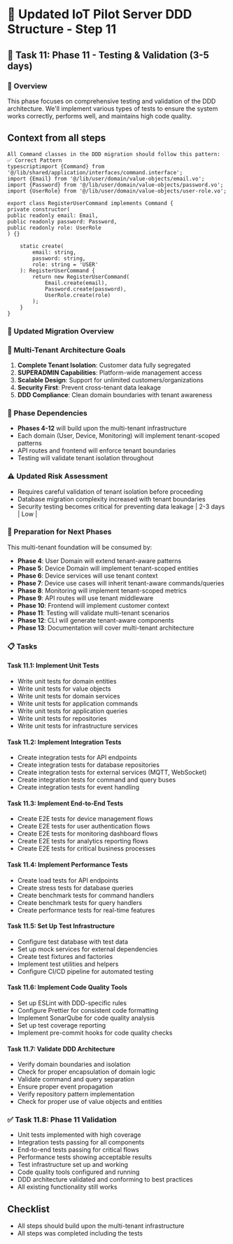 # 🚀 Updated IoT Pilot Server DDD Structure - Step 11

## 🧪 Task 11: Phase 11 - Testing & Validation (3-5 days)

### 🎯 Overview
This phase focuses on comprehensive testing and validation of the DDD architecture. We'll implement various types of tests to ensure the system works correctly, performs well, and maintains high code quality.

## Context from all steps

```
All Command classes in the DDD migration should follow this pattern:
✅ Correct Pattern
typescriptimport {Command} from '@/lib/shared/application/interfaces/command.interface';
import {Email} from '@/lib/user/domain/value-objects/email.vo';
import {Password} from '@/lib/user/domain/value-objects/password.vo';
import {UserRole} from '@/lib/user/domain/value-objects/user-role.vo';

export class RegisterUserCommand implements Command {
private constructor(
public readonly email: Email,
public readonly password: Password,
public readonly role: UserRole
) {}

    static create(
        email: string,
        password: string,
        role: string = 'USER'
    ): RegisterUserCommand {
        return new RegisterUserCommand(
            Email.create(email),
            Password.create(password),
            UserRole.create(role)
        );
    }
}
```

### 🎯 Updated Migration Overview

### 🏢 Multi-Tenant Architecture Goals

1. **Complete Tenant Isolation**: Customer data fully segregated
2. **SUPERADMIN Capabilities**: Platform-wide management access
3. **Scalable Design**: Support for unlimited customers/organizations
4. **Security First**: Prevent cross-tenant data leakage
5. **DDD Compliance**: Clean domain boundaries with tenant awareness

### 🔄 Phase Dependencies

- **Phases 4-12** will build upon the multi-tenant infrastructure
- Each domain (User, Device, Monitoring) will implement tenant-scoped patterns
- API routes and frontend will enforce tenant boundaries
- Testing will validate tenant isolation throughout

### ⚠️ Updated Risk Assessment

- Requires careful validation of tenant isolation before proceeding
- Database migration complexity increased with tenant boundaries
- Security testing becomes critical for preventing data leakage               | 2-3 days | Low        |

### 🔄 Preparation for Next Phases

This multi-tenant foundation will be consumed by:
- **Phase 4**: User Domain will extend tenant-aware patterns
- **Phase 5**: Device Domain will implement tenant-scoped entities
- **Phase 6**: Device services will use tenant context
- **Phase 7**: Device use cases will inherit tenant-aware commands/queries
- **Phase 8**: Monitoring will implement tenant-scoped metrics
- **Phase 9**: API routes will use tenant middleware
- **Phase 10**: Frontend will implement customer context
- **Phase 11**: Testing will validate multi-tenant scenarios
- **Phase 12**: CLI will generate tenant-aware components
- **Phase 13**: Documentation will cover multi-tenant architecture

### 📋 Tasks

#### Task 11.1: Implement Unit Tests
- Write unit tests for domain entities
- Write unit tests for value objects
- Write unit tests for domain services
- Write unit tests for application commands
- Write unit tests for application queries
- Write unit tests for repositories
- Write unit tests for infrastructure services

#### Task 11.2: Implement Integration Tests
- Create integration tests for API endpoints
- Create integration tests for database repositories
- Create integration tests for external services (MQTT, WebSocket)
- Create integration tests for command and query buses
- Create integration tests for event handling

#### Task 11.3: Implement End-to-End Tests
- Create E2E tests for device management flows
- Create E2E tests for user authentication flows
- Create E2E tests for monitoring dashboard flows
- Create E2E tests for analytics reporting flows
- Create E2E tests for critical business processes

#### Task 11.4: Implement Performance Tests
- Create load tests for API endpoints
- Create stress tests for database queries
- Create benchmark tests for command handlers
- Create benchmark tests for query handlers
- Create performance tests for real-time features

#### Task 11.5: Set Up Test Infrastructure
- Configure test database with test data
- Set up mock services for external dependencies
- Create test fixtures and factories
- Implement test utilities and helpers
- Configure CI/CD pipeline for automated testing

#### Task 11.6: Implement Code Quality Tools
- Set up ESLint with DDD-specific rules
- Configure Prettier for consistent code formatting
- Implement SonarQube for code quality analysis
- Set up test coverage reporting
- Implement pre-commit hooks for code quality checks

#### Task 11.7: Validate DDD Architecture
- Verify domain boundaries and isolation
- Check for proper encapsulation of domain logic
- Validate command and query separation
- Ensure proper event propagation
- Verify repository pattern implementation
- Check for proper use of value objects and entities

### ✅ Task 11.8: Phase 11 Validation
- Unit tests implemented with high coverage
- Integration tests passing for all components
- End-to-end tests passing for critical flows
- Performance tests showing acceptable results
- Test infrastructure set up and working
- Code quality tools configured and running
- DDD architecture validated and conforming to best practices
- All existing functionality still works

## Checklist
-  All steps should build upon the multi-tenant infrastructure
-  All steps was completed including the tests